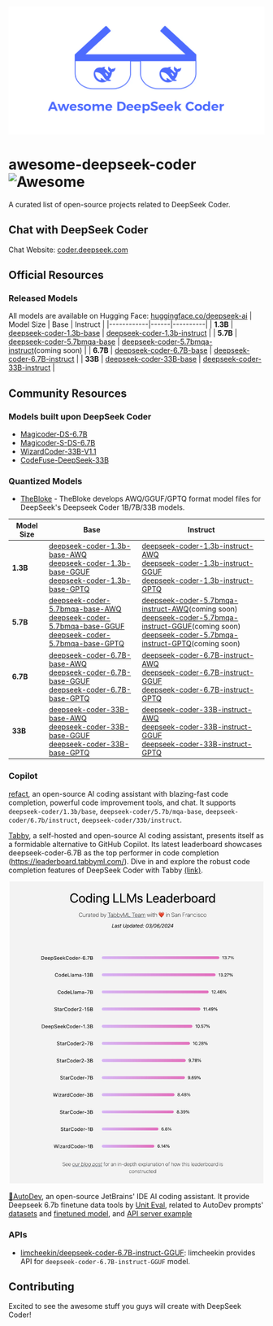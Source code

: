 <p align="center">
<img width="1000px" alt="Awesome DeepSeek Coder" src="images/Awesome_DeepSeek_Coder.png">
</p>

# awesome-deepseek-coder ![Awesome](https://cdn.rawgit.com/sindresorhus/awesome/d7305f38d29fed78fa85652e3a63e154dd8e8829/media/badge.svg)

A curated list of open-source projects related to DeepSeek Coder.

## Chat with DeepSeek Coder
Chat Website: [coder.deepseek.com](https://coder.deepseek.com/)

## Official Resources
### Released Models
All models are available on Hugging Face: [huggingface.co/deepseek-ai](https://huggingface.co/deepseek-ai)
| Model Size | Base | Instruct |
|------------|------|----------|
| **1.3B**        | [deepseek-coder-1.3b-base](https://huggingface.co/deepseek-ai/deepseek-coder-1.3b-base) | [deepseek-coder-1.3b-instruct](https://huggingface.co/deepseek-ai/deepseek-coder-1.3b-instruct) |
| **5.7B**     | [deepseek-coder-5.7bmqa-base](https://huggingface.co/deepseek-ai/deepseek-coder-5.7bmqa-base) | [deepseek-coder-5.7bmqa-instruct](https://huggingface.co/deepseek-ai/deepseek-coder-5.7bmqa-instruct)(coming soon) |
| **6.7B**       | [deepseek-coder-6.7B-base](https://huggingface.co/deepseek-ai/deepseek-coder-6.7B-base) | [deepseek-coder-6.7B-instruct](https://huggingface.co/deepseek-ai/deepseek-coder-6.7B-instruct) |
| **33B**         | [deepseek-coder-33B-base](https://huggingface.co/deepseek-ai/deepseek-coder-33B-base) | [deepseek-coder-33B-instruct](https://huggingface.co/deepseek-ai/deepseek-coder-33B-instruct) |

## Community Resources

### Models built upon DeepSeek Coder
- [Magicoder-DS-6.7B](https://huggingface.co/ise-uiuc/Magicoder-DS-6.7B)
- [Magicoder-S-DS-6.7B](https://huggingface.co/ise-uiuc/Magicoder-S-DS-6.7B)
- [WizardCoder-33B-V1.1](https://huggingface.co/WizardLM/WizardCoder-33B-V1.1)
- [CodeFuse-DeepSeek-33B](https://huggingface.co/codefuse-ai/CodeFuse-DeepSeek-33B)


### Quantized Models 

- [TheBloke](https://huggingface.co/TheBloke) - TheBloke develops AWQ/GGUF/GPTQ format model files for DeepSeek's Deepseek Coder 1B/7B/33B models.

| Model Size | Base | Instruct |
|------------|------|----------|
| **1.3B**   | [deepseek-coder-1.3b-base-AWQ](https://huggingface.co/TheBloke/deepseek-coder-1.3b-base-AWQ) <br> [deepseek-coder-1.3b-base-GGUF](https://huggingface.co/TheBloke/deepseek-coder-1.3b-base-GGUF) <br> [deepseek-coder-1.3b-base-GPTQ](https://huggingface.co/TheBloke/deepseek-coder-1.3b-base-GPTQ) | [deepseek-coder-1.3b-instruct-AWQ](https://huggingface.co/TheBloke/deepseek-coder-1.3b-instruct-AWQ) <br> [deepseek-coder-1.3b-instruct-GGUF](https://huggingface.co/TheBloke/deepseek-coder-1.3b-instruct-GGUF) <br> [deepseek-coder-1.3b-instruct-GPTQ](https://huggingface.co/TheBloke/deepseek-coder-1.3b-instruct-GPTQ) |
| **5.7B**   | [deepseek-coder-5.7bmqa-base-AWQ](https://huggingface.co/TheBloke/deepseek-coder-5.7bmqa-base-AWQ) <br> [deepseek-coder-5.7bmqa-base-GGUF](https://huggingface.co/TheBloke/deepseek-coder-5.7bmqa-base-GGUF) <br> [deepseek-coder-5.7bmqa-base-GPTQ](https://huggingface.co/TheBloke/deepseek-coder-5.7bmqa-base-GPTQ) | [deepseek-coder-5.7bmqa-instruct-AWQ](https://huggingface.co/TheBloke/deepseek-coder-5.7bmqa-instruct-AWQ)(coming soon) <br> [deepseek-coder-5.7bmqa-instruct-GGUF](https://huggingface.co/TheBloke/deepseek-coder-5.7bmqa-instruct-GGUF)(coming soon) <br> [deepseek-coder-5.7bmqa-instruct-GPTQ](https://huggingface.co/TheBloke/deepseek-coder-5.7bmqa-instruct-GPTQ)(coming soon) |
| **6.7B**   | [deepseek-coder-6.7B-base-AWQ](https://huggingface.co/TheBloke/deepseek-coder-6.7B-base-AWQ) <br> [deepseek-coder-6.7B-base-GGUF](https://huggingface.co/TheBloke/deepseek-coder-6.7B-base-GGUF) <br> [deepseek-coder-6.7B-base-GPTQ](https://huggingface.co/TheBloke/deepseek-coder-6.7B-base-GPTQ) | [deepseek-coder-6.7B-instruct-AWQ](https://huggingface.co/TheBloke/deepseek-coder-6.7B-instruct-AWQ) <br> [deepseek-coder-6.7B-instruct-GGUF](https://huggingface.co/TheBloke/deepseek-coder-6.7B-instruct-GGUF) <br> [deepseek-coder-6.7B-instruct-GPTQ](https://huggingface.co/TheBloke/deepseek-coder-6.7B-instruct-GPTQ) |
| **33B**    | [deepseek-coder-33B-base-AWQ](https://huggingface.co/TheBloke/deepseek-coder-33B-base-AWQ) <br> [deepseek-coder-33B-base-GGUF](https://huggingface.co/TheBloke/deepseek-coder-33B-base-GGUF) <br> [deepseek-coder-33B-base-GPTQ](https://huggingface.co/TheBloke/deepseek-coder-33B-base-GPTQ) | [deepseek-coder-33B-instruct-AWQ](https://huggingface.co/TheBloke/deepseek-coder-33B-instruct-AWQ) <br> [deepseek-coder-33B-instruct-GGUF](https://huggingface.co/TheBloke/deepseek-coder-33B-instruct-GGUF) <br> [deepseek-coder-33B-instruct-GPTQ](https://huggingface.co/TheBloke/deepseek-coder-33B-instruct-GPTQ) |

### Copilot
[refact](https://github.com/smallcloudai/refact),  an open-source AI coding assistant with blazing-fast code completion, powerful code improvement tools, and chat. It supports `deepseek-coder/1.3b/base`, `deepseek-coder/5.7b/mqa-base`, `deepseek-coder/6.7b/instruct`, `deepseek-coder/33b/instruct`.

[Tabby](https://github.com/TabbyML/tabby), a self-hosted and open-source AI coding assistant, presents itself as a formidable alternative to GitHub Copilot. Its latest leaderboard showcases deepseek-coder-6.7B as the top performer in code completion (https://leaderboard.tabbyml.com/).  Dive in and explore the robust code completion features of DeepSeek Coder with Tabby [(link)](https://tabby.tabbyml.com/docs/models/).
<p align="center">
<img width="500px" alt="Tabby-Leaderboard" src="images/Tabby-Leaderboard.png">
</p>

[🧙‍AutoDev](https://github.com/unit-mesh/auto-dev), an open-source JetBrains' IDE AI coding assistant. It provide Deepseek 6.7b finetune data tools by [Unit Eval](https://github.com/unit-mesh/unit-eval), related to AutoDev prompts' [datasets](https://huggingface.co/datasets/unit-mesh/unit-eval-completion) and [finetuned model](https://huggingface.co/unit-mesh/autodev-deepseek-6.7b-finetunes), and [API server example](https://github.com/unit-mesh/unit-eval/blob/master/finetunes/deepseek/api-server-python38.py)

### APIs
- [limcheekin/deepseek-coder-6.7B-instruct-GGUF](https://huggingface.co/spaces/limcheekin/deepseek-coder-6.7B-instruct-GGUF): limcheekin provides API for `deepseek-coder-6.7B-instruct-GGUF` model.

## Contributing
Excited to see the awesome stuff you guys will create with DeepSeek Coder!

